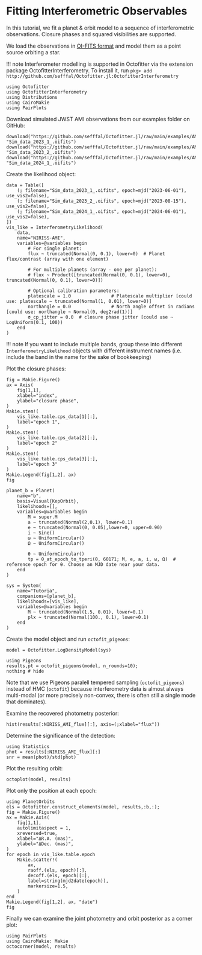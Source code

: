 # Fitting Interferometric Observables

In this tutorial, we fit a planet & orbit model to a sequence of interferometric observations.
Closure phases and squared visibilities are supported.

We load the observations in [OI-FITS format](https://github.com/emmt/OIFITS.jl) and model them as a point source orbiting a star.


!!! note
    Interferometer modelling is supported in Octofitter via the extension package OctofitterInterferometry. To install it, run 
    `pkg> add http://github.com/sefffal/Octofitter.jl:OctofitterInterferometry`


```@example 1
using Octofitter
using OctofitterInterferometry
using Distributions
using CairoMakie
using PairPlots
```

Download simulated JWST AMI observations from our examples folder on GitHub:
```@example 1
download("https://github.com/sefffal/Octofitter.jl/raw/main/examples/AMI_data/Sim_data_2023_1_.oifits", "Sim_data_2023_1_.oifits")
download("https://github.com/sefffal/Octofitter.jl/raw/main/examples/AMI_data/Sim_data_2023_2_.oifits", "Sim_data_2023_2_.oifits")
download("https://github.com/sefffal/Octofitter.jl/raw/main/examples/AMI_data/Sim_data_2024_1_.oifits", "Sim_data_2024_1_.oifits")
```

Create the likelihood object:
```@example 1
data = Table([
    (; filename="Sim_data_2023_1_.oifits", epoch=mjd("2023-06-01"), use_vis2=false),
    (; filename="Sim_data_2023_2_.oifits", epoch=mjd("2023-08-15"), use_vis2=false),
    (; filename="Sim_data_2024_1_.oifits", epoch=mjd("2024-06-01"), use_vis2=false),
])
vis_like = InterferometryLikelihood(
    data,
    name="NIRISS-AMI",
    variables=@variables begin
        # For single planet:
        flux ~ truncated(Normal(0, 0.1), lower=0)  # Planet flux/contrast (array with one element)
        
        # For multiple planets (array - one per planet):
        # flux ~ Product([truncated(Normal(0, 0.1), lower=0), truncated(Normal(0, 0.1), lower=0)])
        
        # Optional calibration parameters:
        platescale = 1.0               # Platescale multiplier [could use: platescale ~ truncated(Normal(1, 0.01), lower=0)]
        northangle = 0.0               # North angle offset in radians [could use: northangle ~ Normal(0, deg2rad(1))]
        σ_cp_jitter = 0.0  # closure phase jitter [could use ~ LogUniform(0.1, 100))
    end
)
```

!!! note
    If you want to include multiple bands, group these into different `InterferometryLikelihood` objects
    with different instrument names (i.e. include the band in the name for the sake of bookkeeping)


Plot the closure phases:
```@example 1
fig = Makie.Figure()
ax = Axis(
    fig[1,1],
    xlabel="index",
    ylabel="closure phase",
)
Makie.stem!(
    vis_like.table.cps_data[1][:],
    label="epoch 1",
)
Makie.stem!(
    vis_like.table.cps_data[2][:],
    label="epoch 2"
)
Makie.stem!(
    vis_like.table.cps_data[3][:],
    label="epoch 3"
)
Makie.Legend(fig[1,2], ax)
fig
```

```@example 1
planet_b = Planet(
    name="b",
    basis=Visual{KepOrbit},
    likelihoods=[],
    variables=@variables begin
        M = super.M
        a ~ truncated(Normal(2,0.1), lower=0.1)
        e ~ truncated(Normal(0, 0.05),lower=0, upper=0.90)
        i ~ Sine()
        ω ~ UniformCircular()
        Ω ~ UniformCircular()

        θ ~ UniformCircular()
        tp = θ_at_epoch_to_tperi(θ, 60171; M, e, a, i, ω, Ω)  # reference epoch for θ. Choose an MJD date near your data.
    end
)

sys = System(
    name="Tutoria",
    companions=[planet_b],
    likelihoods=[vis_like],
    variables=@variables begin
        M ~ truncated(Normal(1.5, 0.01), lower=0.1)
        plx ~ truncated(Normal(100., 0.1), lower=0.1)
    end
)
```

Create the model object and run `octofit_pigeons`:
```@example 1
model = Octofitter.LogDensityModel(sys)

using Pigeons
results,pt = octofit_pigeons(model, n_rounds=10);
nothing # hide
```

Note that we use Pigeons paralell tempered sampling (`octofit_pigeons`) instead of HMC (`octofit`) because interferometry data is almost always multi-modal (or more precisely non-convex, there is often still a single mode that dominates).


Examine the recovered photometry posterior:
```@example 1
hist(results[:NIRISS_AMI_flux][:], axis=(;xlabel="flux"))
```

Determine the significance of the detection:
```@example 1
using Statistics
phot = results[:NIRISS_AMI_flux][:]
snr = mean(phot)/std(phot)
```

Plot the resulting orbit:
```@example 1
octoplot(model, results)
```


Plot only the position at each epoch:
```@example 1
using PlanetOrbits
els = Octofitter.construct_elements(model, results,:b,:);
fig = Makie.Figure()
ax = Makie.Axis(
    fig[1,1],
    autolimitaspect = 1,
    xreversed=true,
    xlabel="ΔR.A. (mas)",
    ylabel="ΔDec. (mas)",
)
for epoch in vis_like.table.epoch
    Makie.scatter!(
        ax,
        raoff.(els, epoch)[:],
        decoff.(els, epoch)[:],
        label=string(mjd2date(epoch)),
        markersize=1.5,
    )
end
Makie.Legend(fig[1,2], ax, "date")
fig
```


Finally we can examine the joint photometry and orbit posterior as a corner plot:
```@example 1
using PairPlots
using CairoMakie: Makie
octocorner(model, results)
```